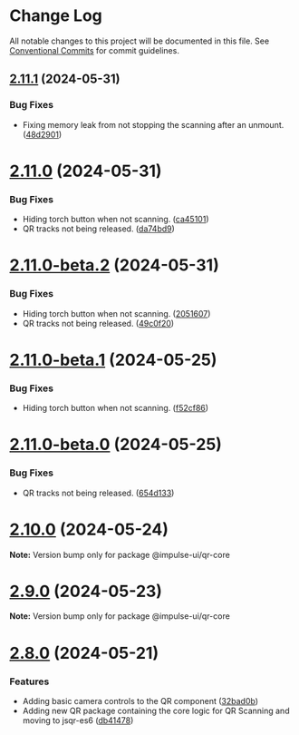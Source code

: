 # Change Log

All notable changes to this project will be documented in this file.
See [Conventional Commits](https://conventionalcommits.org) for commit guidelines.

## [2.11.1](https://github.com/apolyanov/impulse-ui/compare/v2.11.0...v2.11.1) (2024-05-31)


### Bug Fixes

* Fixing memory leak from not stopping the scanning after an unmount. ([48d2901](https://github.com/apolyanov/impulse-ui/commit/48d29013c04a54f713bd0e737c91213d967ff400))





# [2.11.0](https://github.com/apolyanov/impulse-ui/compare/v2.10.1...v2.11.0) (2024-05-31)


### Bug Fixes

* Hiding torch button when not scanning. ([ca45101](https://github.com/apolyanov/impulse-ui/commit/ca45101ddf24d129344c4bf5088f396395f66b5e))
* QR tracks not being released. ([da74bd9](https://github.com/apolyanov/impulse-ui/commit/da74bd9b033c7c1287f846f269010ee1f3766923))





# [2.11.0-beta.2](https://github.com/apolyanov/impulse-ui/compare/v2.10.1...v2.11.0-beta.2) (2024-05-31)


### Bug Fixes

* Hiding torch button when not scanning. ([2051607](https://github.com/apolyanov/impulse-ui/commit/2051607257efd59e8e9fe432fae9dbebf8e315c1))
* QR tracks not being released. ([49c0f20](https://github.com/apolyanov/impulse-ui/commit/49c0f20e66c1a07eb13f7309c43bb978c4e87fc3))





# [2.11.0-beta.1](https://github.com/apolyanov/impulse-ui/compare/v2.11.0-beta.0...v2.11.0-beta.1) (2024-05-25)


### Bug Fixes

* Hiding torch button when not scanning. ([f52cf86](https://github.com/apolyanov/impulse-ui/commit/f52cf86eeba8d195e0cdcc887ff33f1d67d6c40f))





# [2.11.0-beta.0](https://github.com/apolyanov/impulse-ui/compare/v2.8.0...v2.11.0-beta.0) (2024-05-25)


### Bug Fixes

* QR tracks not being released. ([654d133](https://github.com/apolyanov/impulse-ui/commit/654d13339e8fa0f8a639ad9441a43004701b30ed))





# [2.10.0](https://github.com/apolyanov/impulse-ui/compare/v2.9.0...v2.10.0) (2024-05-24)

**Note:** Version bump only for package @impulse-ui/qr-core





# [2.9.0](https://github.com/apolyanov/impulse-ui/compare/v2.8.0...v2.9.0) (2024-05-23)

**Note:** Version bump only for package @impulse-ui/qr-core





# [2.8.0](https://github.com/apolyanov/impulse-ui/compare/v2.7.3...v2.8.0) (2024-05-21)


### Features

* Adding basic camera controls to the QR component ([32bad0b](https://github.com/apolyanov/impulse-ui/commit/32bad0bf2a292c19684c1758d1fd7aeb79ad4835))
* Adding new QR package containing the core logic for QR Scanning and moving to jsqr-es6 ([db41478](https://github.com/apolyanov/impulse-ui/commit/db41478ccaadae0104d000cf9a17754ef27cf353))
